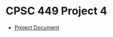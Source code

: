 # CPSC 449 Project 4
* [Project Document](https://docs.google.com/document/d/1hopnwfCAMJwBLvFe913qDCMStg9CxEl6YIU6t6V-ALA/edit)
